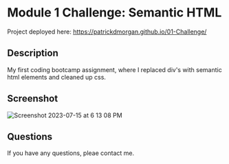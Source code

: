 # Module 1 Challenge: Semantic HTML

Project deployed here: https://patrickdmorgan.github.io/01-Challenge/

## Description
My first coding bootcamp assignment, where I replaced div's with semantic html elements and cleaned up css.

## Screenshot
![Screenshot 2023-07-15 at 6 13 08 PM](https://github.com/patrickdmorgan/01-Challenge/assets/124013352/db9dddfd-e5f2-436e-afec-cd116dc2cac5)

## Questions
If you have any questions, pleae contact me.
